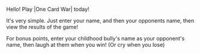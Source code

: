Hello! Play |One Card War| today!

It's very simple. Just enter your name, and then your opponents name, then view the results of the game!

For bonus points, enter your childhood bully's name as your opponent's name, then laugh at them when you win! (Or cry when you lose)
